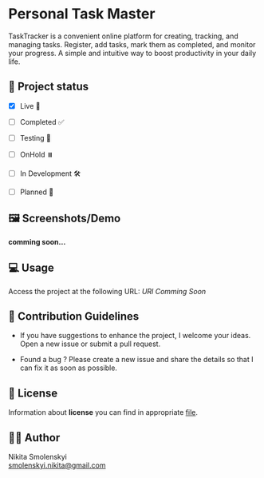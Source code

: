 # Personal Task Master

TaskTracker is a convenient online platform for creating, tracking, and managing tasks. Register, add tasks, mark them as completed, and monitor your progress. A simple and intuitive way to boost productivity in your daily life.

## 🚦 Project status

- [x] Live 🚀 
  
- [ ] Completed ✅
  
- [ ] Testing 🔎
  
- [ ] OnHold ⏸️
  
- [ ] In Development 🛠️
  
- [ ] Planned 📆

## 🖼️ Screenshots/Demo

**comming soon...**

## 💻 Usage

Access the project at the following URL: *URl Comming Soon*

## 🌱 Contribution Guidelines

 - If you have suggestions to enhance the project, I welcome your ideas. Open a new issue or submit a pull request.
  
 - Found a bug ? Please create a new issue and share the details so that I can fix it as soon as possible.
  
## 📄 License

Information about **license** you can find in appropriate <u style="color: lightblue">[file](LICENSE)</u>.

## 🧑‍🎨 Author

Nikita Smolenskyi                  
smolenskyi.nikita@gmail.com